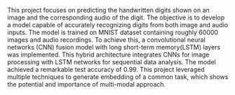 This project focuses on predicting the handwritten digits shown on an image and the corresponding audio of the digit. The objective is to develop a model capable of accurately recognizing digits from both image and audio inputs. The model is trained on MNIST dataset containing roughly 60000 images and audio recordings. To achieve this, a convolutional neural networks (CNN) fusion model with long short-term memory(LSTM) layers was implemented. This hybrid architecture integrates CNNs for image processing with LSTM networks for sequential data analysis. The model achieved a remarkable test accuracy of 0.99. This project leveraged multiple techniques to generate embedding of a common task, which shows the potential and importance of multi-modal approach.
